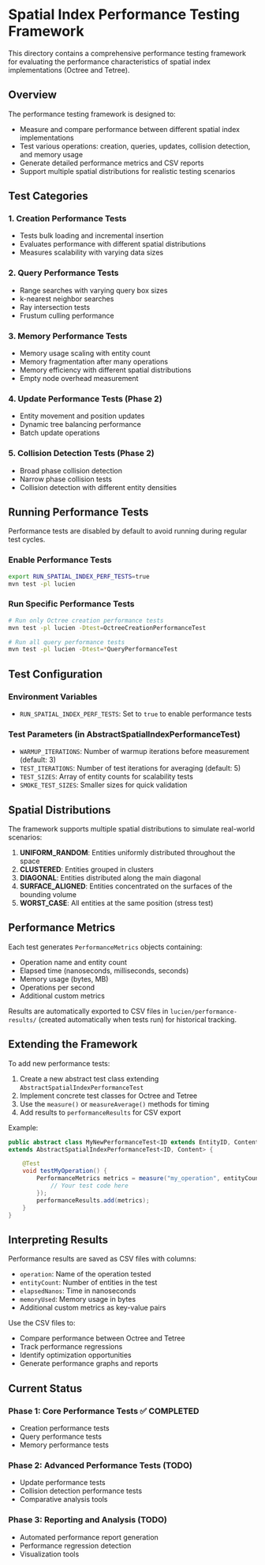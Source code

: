 # Spatial Index Performance Testing Framework

This directory contains a comprehensive performance testing framework for evaluating the performance characteristics of
spatial index implementations (Octree and Tetree).

## Overview

The performance testing framework is designed to:

- Measure and compare performance between different spatial index implementations
- Test various operations: creation, queries, updates, collision detection, and memory usage
- Generate detailed performance metrics and CSV reports
- Support multiple spatial distributions for realistic testing scenarios

## Test Categories

### 1. Creation Performance Tests

- Tests bulk loading and incremental insertion
- Evaluates performance with different spatial distributions
- Measures scalability with varying data sizes

### 2. Query Performance Tests

- Range searches with varying query box sizes
- k-nearest neighbor searches
- Ray intersection tests
- Frustum culling performance

### 3. Memory Performance Tests

- Memory usage scaling with entity count
- Memory fragmentation after many operations
- Memory efficiency with different spatial distributions
- Empty node overhead measurement

### 4. Update Performance Tests (Phase 2)

- Entity movement and position updates
- Dynamic tree balancing performance
- Batch update operations

### 5. Collision Detection Tests (Phase 2)

- Broad phase collision detection
- Narrow phase collision tests
- Collision detection with different entity densities

## Running Performance Tests

Performance tests are disabled by default to avoid running during regular test cycles.

### Enable Performance Tests

```bash
export RUN_SPATIAL_INDEX_PERF_TESTS=true
mvn test -pl lucien
```

### Run Specific Performance Tests

```bash
# Run only Octree creation performance tests
mvn test -pl lucien -Dtest=OctreeCreationPerformanceTest

# Run all query performance tests
mvn test -pl lucien -Dtest=*QueryPerformanceTest
```

## Test Configuration

### Environment Variables

- `RUN_SPATIAL_INDEX_PERF_TESTS`: Set to `true` to enable performance tests

### Test Parameters (in AbstractSpatialIndexPerformanceTest)

- `WARMUP_ITERATIONS`: Number of warmup iterations before measurement (default: 3)
- `TEST_ITERATIONS`: Number of test iterations for averaging (default: 5)
- `TEST_SIZES`: Array of entity counts for scalability tests
- `SMOKE_TEST_SIZES`: Smaller sizes for quick validation

## Spatial Distributions

The framework supports multiple spatial distributions to simulate real-world scenarios:

1. **UNIFORM_RANDOM**: Entities uniformly distributed throughout the space
2. **CLUSTERED**: Entities grouped in clusters
3. **DIAGONAL**: Entities distributed along the main diagonal
4. **SURFACE_ALIGNED**: Entities concentrated on the surfaces of the bounding volume
5. **WORST_CASE**: All entities at the same position (stress test)

## Performance Metrics

Each test generates `PerformanceMetrics` objects containing:

- Operation name and entity count
- Elapsed time (nanoseconds, milliseconds, seconds)
- Memory usage (bytes, MB)
- Operations per second
- Additional custom metrics

Results are automatically exported to CSV files in `lucien/performance-results/` (created automatically when tests run) for historical tracking.

## Extending the Framework

To add new performance tests:

1. Create a new abstract test class extending `AbstractSpatialIndexPerformanceTest`
2. Implement concrete test classes for Octree and Tetree
3. Use the `measure()` or `measureAverage()` methods for timing
4. Add results to `performanceResults` for CSV export

Example:

```java
public abstract class MyNewPerformanceTest<ID extends EntityID, Content>
extends AbstractSpatialIndexPerformanceTest<ID, Content> {

    @Test
    void testMyOperation() {
        PerformanceMetrics metrics = measure("my_operation", entityCount, () -> {
            // Your test code here
        });
        performanceResults.add(metrics);
    }
}
```

## Interpreting Results

Performance results are saved as CSV files with columns:

- `operation`: Name of the operation tested
- `entityCount`: Number of entities in the test
- `elapsedNanos`: Time in nanoseconds
- `memoryUsed`: Memory usage in bytes
- Additional custom metrics as key-value pairs

Use the CSV files to:

- Compare performance between Octree and Tetree
- Track performance regressions
- Identify optimization opportunities
- Generate performance graphs and reports

## Current Status

### Phase 1: Core Performance Tests ✅ COMPLETED

- Creation performance tests
- Query performance tests
- Memory performance tests

### Phase 2: Advanced Performance Tests (TODO)

- Update performance tests
- Collision detection performance tests
- Comparative analysis tools

### Phase 3: Reporting and Analysis (TODO)

- Automated performance report generation
- Performance regression detection
- Visualization tools
